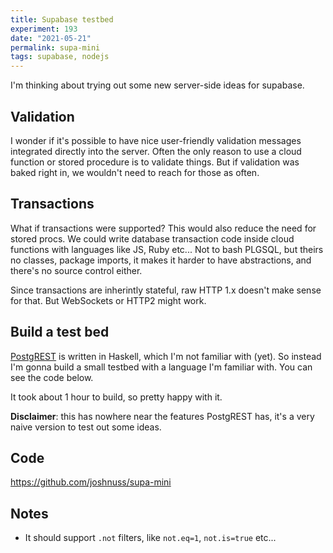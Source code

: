 ```yaml
---
title: Supabase testbed
experiment: 193
date: "2021-05-21"
permalink: supa-mini
tags: supabase, nodejs
---
```


I'm thinking about trying out some new server-side ideas for supabase.

## Validation

I wonder if it's possible to have nice user-friendly validation messages integrated directly into the server. Often the only reason to use a cloud function or stored procedure is to validate things. But if validation was baked right in, we wouldn't need to reach for those as often.

## Transactions

What if transactions were supported? This would also reduce the need for stored procs. We could write database transaction code inside cloud functions with languages like JS, Ruby etc... Not to bash PLGSQL, but theirs no classes, package imports, it makes it harder to have abstractions, and there's no source control either.

Since transactions are inherintly stateful, raw HTTP 1.x doesn't make sense for that. But WebSockets or HTTP2 might work.

## Build a test bed

[PostgREST](https://github.com/PostgREST/postgrest) is written in Haskell, which I'm not familiar with (yet). So instead I'm gonna build a small testbed with a language I'm familiar with. You can see the code below.

It took about 1 hour to build, so pretty happy with it.

**Disclaimer**: this has nowhere near the features PostgREST has, it's a very naive version to test out some ideas.

## Code

https://github.com/joshnuss/supa-mini

## Notes

- It should support `.not` filters, like `not.eq=1`, `not.is=true` etc...
